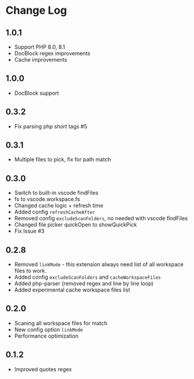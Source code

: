 # Change Log

## 1.0.1

- Support PHP 8.0, 8.1
- DocBlock regex improvements
- Cache improvements

## 1.0.0

- DocBlock support

## 0.3.2

- Fix parsing php short tags #5

## 0.3.1

- Multiple files to pick, fix for path match

## 0.3.0

- Switch to built-in vscode findFiles
- fs to vscode.workspace.fs
- Changed cache logic + refresh time
- Added config `refreshCacheAfter`
- Removed config `excludeScanFolders`, no needed with vscode findFiles
- Changed file picker quickOpen to showQuickPick
- Fix Issue #3

## 0.2.8

- Removed `linkMode` - this extension always need list of all workspace files to work.
- Added config `excludeScanFolders` and `cacheWorkspaceFiles`
- Added php-parser (removed regex and line by line loop)
- Added experimental cache workspace files list

## 0.2.0

- Scaning all workspace files for match
- New config option `linkMode`
- Performance optimization

## 0.1.2

- Improved quotes regex